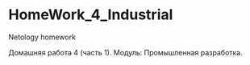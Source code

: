 # HomeWork_4_Industrial
Netology homework

Домашняя работа 4 (часть 1). Модуль: Промышленная разработка.
